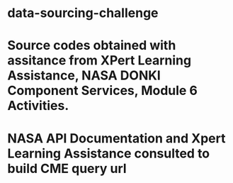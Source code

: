 # data-sourcing-challenge
# Source codes obtained with assitance from XPert Learning Assistance, NASA DONKI Component Services, Module 6 Activities. 
# NASA API Documentation and Xpert Learning Assistance consulted to build CME query url